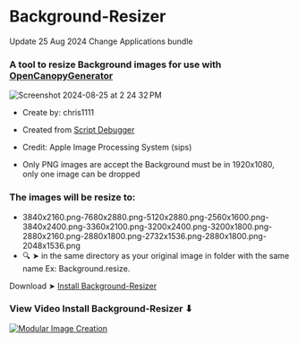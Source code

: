 # Background-Resizer
Update 25 Aug 2024 Change Applications bundle

### A tool to resize Background images for use with [OpenCanopyGenerator](https://github.com/chris1111/OpenCanopy-Generator)

![Screenshot 2024-08-25 at 2 24 32 PM](https://github.com/user-attachments/assets/2d8bf494-f4e8-4a7a-955d-fcbdbe16d952)

- Create by: chris1111
- Created from [Script Debugger](https://latenightsw.com/)
- Credit: Apple Image Processing System (sips)

- Only PNG images are accept the Background must be in 1920x1080, only one image can be dropped

### The images will be resize to:

- 3840x2160.png-7680x2880.png-5120x2880.png-2560x1600.png-3840x2400.png-3360x2100.png-3200x2400.png-3200x1800.png-2880x2160.png-2880x1800.png-2732x1536.png-2880x1800.png-2048x1536.png 
- 🔍 ➤ in the same directory as your original image in folder with the same name Ex: Background.resize.

Download ➤ [Install Background-Resizer](https://github.com/chris1111/Background-Resizer/raw/main/Install%20Background-Resizer.zip)

### View Video Install Background-Resizer ⬇︎
[![Modular Image Creation](https://github.com/user-attachments/assets/68f65560-03ae-4dfe-908f-554e30e2906b)](https://youtu.be/FHRLZtXXIFk)


